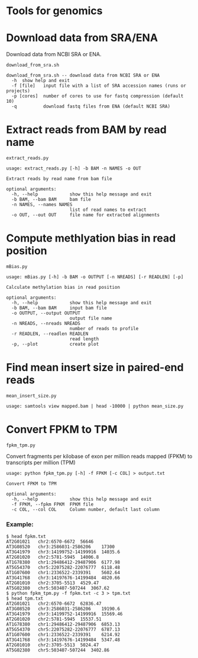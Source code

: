 # Tools for genomics

# Download data from SRA/ENA

Download data from NCBI SRA or ENA.

`download_from_sra.sh`

```
download_from_sra.sh -- download data from NCBI SRA or ENA
  -h  show help and exit
  -f [file]   input file with a list of SRA accession names (runs or projects)
  -p [cores]  number of cores to use for fastq compression (default 10)
  -q          download fastq files from ENA (default NCBI SRA)
```


# Extract reads from BAM by read name

`extract_reads.py`

```
usage: extract_reads.py [-h] -b BAM -n NAMES -o OUT

Extract reads by read name from bam file

optional arguments:
  -h, --help            show this help message and exit
  -b BAM, --bam BAM     bam file
  -n NAMES, --names NAMES
                        list of read names to extract
  -o OUT, --out OUT     file name for extracted alignments
```

# Compute methlyation bias in read position

`mBias.py`

```
usage: mBias.py [-h] -b BAM -o OUTPUT [-n NREADS] [-r READLEN] [-p]

Calculate methylation bias in read position

optional arguments:
  -h, --help            show this help message and exit
  -b BAM, --bam BAM     input bam file
  -o OUTPUT, --output OUTPUT
                        output file name
  -n NREADS, --nreads NREADS
                        number of reads to profile
  -r READLEN, --readlen READLEN
                        read length
  -p, --plot            create plot
```

# Find mean insert size in paired-end reads

`mean_insert_size.py`

```
usage: samtools view mapped.bam | head -10000 | python mean_size.py
```

# Convert FPKM to TPM

`fpkm_tpm.py`

Convert fragments per kilobase of exon per million reads mapped (FPKM) to transcripts per million (TPM)

```
usage: python fpkm_tpm.py [-h] -f FPKM [-c COL] > output.txt

Convert FPKM to TPM

optional arguments:
  -h, --help            show this help message and exit
  -f FPKM, --fpkm FPKM  FPKM file
  -c COL, --col COL     Column number, default last column
```

### Example:

```
$ head fpkm.txt
AT2G01021	chr2:6570-6672	56646
AT3G08520	chr3:2586031-2586206	17300
AT3G41979	chr3:14199752-14199916	14035.6
AT2G01020	chr2:5781-5945	14006.8
AT1G78380	chr1:29486412-29487906	6177.98
AT5G54370	chr5:22075282-22076777	6118.48
AT1G07600	chr1:2336522-2339391	5602.64
AT3G41768	chr3:14197676-14199484	4820.66
AT2G01010	chr2:3705-5513	4529.47
AT5G02380	chr5:503407-507244	3067.62
$ python fpkm_tpm.py -f fpkm.txt -c 3 > tpm.txt
$ head tpm.txt
AT2G01021	chr2:6570-6672	62836.47
AT3G08520	chr3:2586031-2586206	19190.6
AT3G41979	chr3:14199752-14199916	15569.46
AT2G01020	chr2:5781-5945	15537.51
AT1G78380	chr1:29486412-29487906	6853.13
AT5G54370	chr5:22075282-22076777	6787.13
AT1G07600	chr1:2336522-2339391	6214.92
AT3G41768	chr3:14197676-14199484	5347.48
AT2G01010	chr2:3705-5513	5024.47
AT5G02380	chr5:503407-507244	3402.86
```
